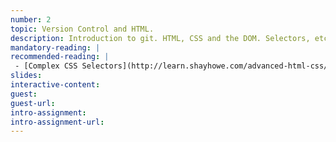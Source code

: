 ```yaml
---
number: 2
topic: Version Control and HTML.
description: Introduction to git. HTML, CSS and the DOM. Selectors, etc.
mandatory-reading: |
recommended-reading: |
 - [Complex CSS Selectors](http://learn.shayhowe.com/advanced-html-css/complex-selectors/)
slides:
interactive-content:
guest:
guest-url:
intro-assignment:
intro-assignment-url:
---
```

